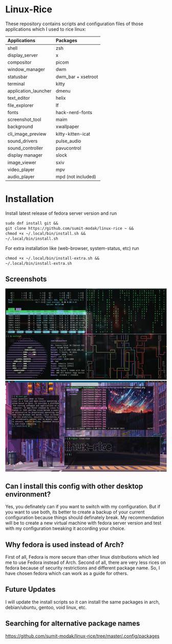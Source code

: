
# Linux-Rice

These repository contains scripts and configuration files of those applications which I used to rice linux:

| Applications            | Packages                |
| :---------------------- | :---------------------- |
| shell                   | zsh                     |
| display_server		      | x                       |
| compositor			        | picom                   |
| window_manager          | dwm                     |
| statusbar               | dwm_bar + xsetroot      |
| terminal                | kitty                   |
| application_launcher    | dmenu                   |
| text_editor			        | helix                   |
| file_explorer           | lf                      |
| fonts                   | hack-nerd-fonts         |
| screenshot_tool		      | maim                    |
| background              | xwallpaper              |
| cli_image_preview       | kitty-kitten-icat       |
| sound_drivers			      | pulse_audio             |
| sound_controller		    | pavucontrol             |
| display manager         | slock                   |
| image_viewer			      | sxiv                    |
| video_player			      | mpv 			              |
| audio_player			      | mpd (not included)      |

# Installation

Install latest release of fedora server version and run
```
sudo dnf install git &&
git clone https://github.com/sumit-modak/linux-rice ~ &&
chmod +x ~/.local/bin/install.sh &&
~/.local/bin/install.sh
```

For extra installation like (web-browser, system-status, etc) run
```
chmod +x ~/.local/bin/install-extra.sh &&
~/.local/bin/install-extra.sh
```

## Screenshots
![](multimedia/rice-ss/Screenshot_2023-05-21_14:55:42.png)
![](multimedia/rice-ss/Screenshot_2023-05-21_16:57:56.png)

## Can I install this config with other desktop environment?
Yes, you definately can if you want to switch with my configuration. But if you want to use both, its better to create a backup of your current configuration because things should definately break. My recommendation will be to create a new virtual machine with fedora server version and test with my configuration tweaking it according your choice.

## Why fedora is used instead of Arch?
First of all, Fedora is more secure than other linux distributions which led me to use Fedora instead of Arch. Second of all, there are very less rices on fedora because of security restrictions and different package name. So, I have chosen fedora which can work as a guide for others.

## Future Updates
I will update the install scripts so it can install the same packages in arch, debian/ubuntu, gentoo, void linux, etc.

## Searching for alternative package names
https://github.com/sumit-modak/linux-rice/tree/master/.config/packages 
